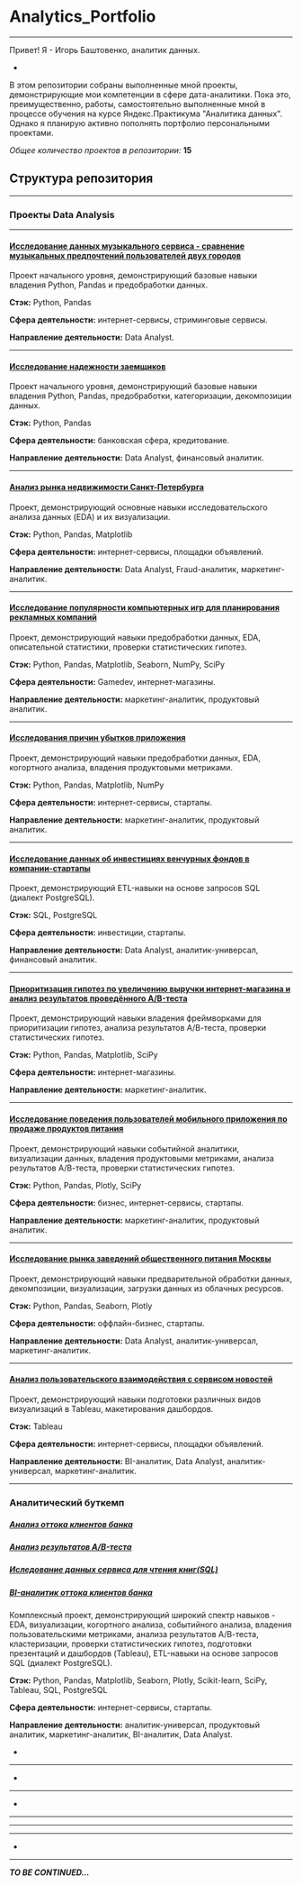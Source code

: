 # Analytics_Portfolio

---

Привет! Я - Игорь Баштовенко, аналитик данных.

-

В этом репозитории собраны выполненные мной проекты, демонстрирующие мои компетенции в сфере дата-аналитики. Пока это, преимущественно, работы, самостоятельно выполненные мной в процессе обучения на курсе Яндекс.Практикума "Аналитика данных". Однако я планирую активно пополнять портфолио персональными проектами.

*Общее количество проектов в репозитории:* **15**

## Структура репозитория
---

### Проекты Data Analysis
---

#### [Исследование данных музыкального сервиса - сравнение музыкальных предпочтений пользователей двух городов](https://github.com/IgorBasht/Analytics_Portfolio/tree/main/01%20-%20Researching%20music%20service%20data) 

Проект начального уровня, демонстрирующий базовые навыки владения Python, Pandas и предобработки данных. 

**Стэк:** Python, Pandas

**Сфера деятельности:** интернет-сервисы, стриминговые сервисы. 

**Направление деятельности:** Data Analyst.


---

#### [Исследование надежности заемщиков](https://github.com/IgorBasht/Analytics_Portfolio/tree/main/02%20-%20Borrower%20reliability%20research) 

Проект начального уровня, демонстрирующий базовые навыки владения Python, Pandas, предобработки, категоризации, декомпозиции данных.

**Стэк:** Python, Pandas

**Сфера деятельности:** банковская сфера, кредитование. 

**Направление деятельности:** Data Analyst, финансовый аналитик.


---

#### [Анализ рынка недвижимости Санкт-Петербурга](https://github.com/IgorBasht/Analytics_Portfolio/tree/main/03%20-%20Apartment%20sales%20research) 

Проект, демонстрирующий основные навыки исследовательского анализа данных (EDA) и их визуализации.

**Стэк:** Python, Pandas, Matplotlib

**Сфера деятельности:** интернет-сервисы, площадки объявлений. 

**Направление деятельности:** Data Analyst, Fraud-аналитик, маркетинг-аналитик.

---

#### [Исследование популярности компьютерных игр для планирования рекламных компаний](https://github.com/IgorBasht/Analytics_Portfolio/tree/main/04%20-%20Research%20on%20computer%20games%20for%20advertising) 

Проект, демонстрирующий навыки предобработки данных, EDA, описательной статистики, проверки статистических гипотез.

**Стэк:** Python, Pandas, Matplotlib, Seaborn, NumPy, SciPy

**Сфера деятельности:** Gamedev, интернет-магазины. 

**Направление деятельности:** маркетинг-аналитик, продуктовый аналитик.

---

#### [Исследования причин убытков приложения](https://github.com/IgorBasht/Analytics_Portfolio/tree/main/05%20-%20Analysis%20of%20the%20causes%20of%20application%20losses) 

Проект, демонстрирующий навыки предобработки данных, EDA, когортного анализа, владения продуктовыми метриками.

**Стэк:** Python, Pandas, Matplotlib, NumPy

**Сфера деятельности:** интернет-сервисы, стартапы. 

**Направление деятельности:** маркетинг-аналитик, продуктовый аналитик.



---

#### [Исследование данных об инвестициях венчурных фондов в компании-стартапы](https://github.com/IgorBasht/Analytics_Portfolio/tree/main/06%20-%20Analysis%20of%20fund%20and%20investment%20data(project%20SQL)) 

Проект, демонстрирующий ETL-навыки на основе запросов SQL (диалект PostgreSQL).

**Стэк:** SQL, PostgreSQL

**Сфера деятельности:** инвестиции, стартапы. 

**Направление деятельности:** Data Analyst, аналитик-универсал, финансовый аналитик.

---

#### [Приоритизация гипотез по увеличению выручки интернет-магазина и анализ результатов проведённого A/B-теста](https://github.com/IgorBasht/Analytics_Portfolio/tree/main/06%20-%20Analysis%20of%20online%20store%20test%20results) 

Проект, демонстрирующий навыки владения фреймворками для приоритизации гипотез, анализа результатов А/В-теста, проверки статистических гипотез.

**Стэк:** Python, Pandas, Matplotlib, SciPy

**Сфера деятельности:** интернет-магазины. 

**Направление деятельности:** маркетинг-аналитик.

---

#### [Исследование поведения пользователей мобильного приложения по продаже продуктов питания](https://github.com/IgorBasht/Analytics_Portfolio/tree/main/07%20-%20Studying%20mobile%20application%20users) 

Проект, демонстрирующий навыки событийной аналитики, визуализации данных, владения продуктовыми метриками, анализа результатов А/В-теста, проверки статистических гипотез.

**Стэк:** Python, Pandas, Plotly, SciPy

**Сфера деятельности:** бизнес, интернет-сервисы, стартапы. 

**Направление деятельности:** маркетинг-аналитик, продуктовый аналитик.

---

#### [Исследование рынка заведений общественного питания Москвы](https://github.com/IgorBasht/Analytics_Portfolio/tree/main/09%20-%20Market%20research%20for%20public%20catering%20establishments%20in%20Moscow) 

Проект, демонстрирующий навыки предварительной обработки данных, декомпозиции, визуализации, загрузки данных из облачных ресурсов.

**Стэк:** Python, Pandas, Seaborn, Plotly

**Сфера деятельности:** оффлайн-бизнес, стартапы. 

**Направление деятельности:** Data Analyst, аналитик-универсал, маркетинг-аналитик.

---

#### [Анализ пользовательского взаимодействия с сервисом новостей](https://github.com/IgorBasht/Analytics_Portfolio/tree/main/10%20-%20Yandex%20events%20dashboard%20(Tableau)) 

Проект, демонстрирующий навыки подготовки различных видов визуализаций в Tableau, макетирования дашбордов.

**Стэк:** Tableau

**Сфера деятельности:** интернет-сервисы, площадки объявлений. 

**Направление деятельности:** BI-аналитик, Data Analyst, аналитик-универсал, маркетинг-аналитик.

---

### Аналитический буткемп
##### [Анализ оттока клиентов банка](https://github.com/IgorBasht/Analytics_Portfolio/tree/main/11%20-%20Analysis%20of%20bank%20customer%20churn(Bootcamp)) 
##### [Анализ результатов A/B-теста](https://github.com/IgorBasht/Analytics_Portfolio/blob/main/12%20-%20Analysis%20of%20AB%20test%20results(Bootcamp)/Analysis%20of%20AB%20test%20results.ipynb) 
##### [Иследование данных сервиса для чтения книг(SQL)](https://github.com/IgorBasht/Analytics_Portfolio/tree/main/13%20-%20Studying%20book%20reading%20service%20data%20(project%20SQL%20Bootcamp)) 
##### [BI-аналитик оттока клиентов банка](https://github.com/IgorBasht/Analytics_Portfolio/blob/main/14%20-%20Bank%20outflow%20project%20(Tableau%20Public%20Bootcamp)/Bank%20outflow%20project.md) 

Комплексный проект, демонстрирующий широкий спектр навыков - EDA, визуализации, когортного анализа, событийного анализа, владения пользовательскими метриками, анализа результатов А/В-теста, кластеризации, проверки статистических гипотез, подготовки презентаций и дашбордов (Tableau), ETL-навыки на основе запросов SQL (диалект PostgreSQL).

**Стэк:** Python, Pandas, Matplotlib, Seaborn, Plotly, Scikit-learn, SciPy, Tableau, SQL, PostgreSQL

**Сфера деятельности:** интернет-сервисы, стартапы. 

**Направление деятельности:** аналитик-универсал, продуктовый аналитик, маркетинг-аналитик, BI-аналитик, Data Analyst.

-

---

-

---

-

---


---



---

-


---

***TO BE CONTINUED...***
